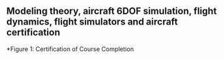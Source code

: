 ## Modeling theory, aircraft 6DOF simulation, flight dynamics, flight simulators and aircraft certification

[](https://github.com/hugovr24/Projects/blob/master/Aerospace_Mechanical_Eng_Projects/Flight_Dynamics/Complete_model/Flight%20Mechanics%20-%20From%20Theory%20to%20Certification%20of%20Aircraft_CERT.pdf)
*Figure 1: Certification of Course Completion

